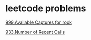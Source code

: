 # leetcode problems

[999.Available Captures for rook](./999.AvailableCapturesforRook/README.md)

[933.Number of Recent Calls](./933.NumberofRecentCalls/README.md)